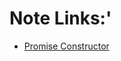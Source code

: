 # Note Links:'

- [Promise Constructor](https://www.notion.so/rakibulhashan/Promise-Constructor-4500a89cc58b424190947d02aa772bf4?pvs=4)
